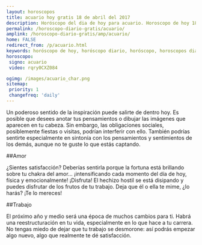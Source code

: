 ```yaml
---
layout: horoscopos
title: acuario hoy gratis 18 de abril del 2017 
description: Horóscopo del dia de hoy para acuario. Horoscopo de hoy 18 de abril del 2017. Las predicciones de amor, trabajo, vida personal gratis.
permalink: /horoscopo-diario-gratis/acuario/
amplink: /horoscopo-diario-gratis/amp/acuario/
home: FALSE
redirect_from: /p/acuario.html
keywords: horóscopo de hoy, horóscopo diario, horóscopo, horoscopos diarios gratis del dia de hoy, horóscopo diario gratis,horóscopo 2017, horóscopo esperanza gracia, horoscopo acuario hoy, horoscop, horóscopos gratis, horoscopo acuario, horoscopo acuario 2017, Tarot, Astrologia, Zodíaco, acuario, horoscopo gratis
horoscopo:
 signo: acuario
 video: rqry0CXZ084

ogimg: /images/acuario_char.png
sitemap:
 priority: 1
 changefreq: 'daily'
---
```



Un poderoso sentido de la inspiración puede salirte de dentro hoy. Es posible que desees anotar tus pensamientos o dibujar las imágenes que aparecen en tu cabeza. Sin embargo, las obligaciones sociales, posiblemente fiestas o visitas, podrían interferir con ello. También podrías sentirte especialmente en sintonía con los pensamientos y sentimientos de los demás, aunque no te guste lo que estás captando.

##Amor

¿Sientes satisfacción? Deberías sentirla porque la fortuna está brillando sobre tu chakra del amor... ¡intensificando cada momento del día de hoy, física y emocionalmente! ¡Disfruta! El hechizo hostil se está disipando y puedes disfrutar de los frutos de tu trabajo. Deja que él o ella te mime, ¿lo harás? ¡Te lo mereces!

##Trabajo

El próximo año y medio será una época de muchos cambios para ti. Habrá una reestructuración en tu vida, especialmente en lo que hace a tu carrera. No tengas miedo de dejar que tu trabajo se desmorone: así podrás empezar algo nuevo, algo que realmente te dé satisfacción.